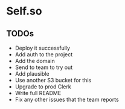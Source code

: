 # Self.so

## TODOs

- Deploy it successfully
- Add auth to the project
- Add the domain
- Send to team to try out
- Add plausible
- Use another S3 bucket for this
- Upgrade to prod Clerk
- Write full README
- Fix any other issues that the team reports
